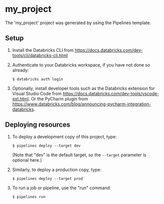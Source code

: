 # my_project

The 'my_project' project was generated by using the Pipelines template.

## Setup

1. Install the Databricks CLI from https://docs.databricks.com/dev-tools/cli/databricks-cli.html

2. Authenticate to your Databricks workspace, if you have not done so already:
    ```
    $ databricks auth login
    ```

3. Optionally, install developer tools such as the Databricks extension for Visual Studio Code from
   https://docs.databricks.com/dev-tools/vscode-ext.html. Or the PyCharm plugin from
   https://www.databricks.com/blog/announcing-pycharm-integration-databricks.


## Deploying resources

1. To deploy a development copy of this project, type:
    ```
    $ pipelines deploy --target dev
    ```
    (Note that "dev" is the default target, so the `--target` parameter
    is optional here.)

2. Similarly, to deploy a production copy, type:
   ```
   $ pipelines deploy --target prod
   ```

3. To run a job or pipeline, use the "run" command:
   ```
   $ pipelines run
   ```
